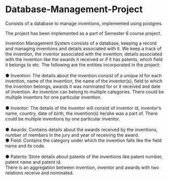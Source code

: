 # Database-Management-Project
Consists of a database to manage inventions, implemented using postgres.

The project has been implemented as a part of Semester 6 course project. </br>


Invention Management System consists of a database, keeping a record and managing
inventions and details associated with it. We keep a track of the invention, the inventor
associated with the invention, details associated with the invention like the awards it
received or if it has patents, which field it belongs to etc. The following are the entities
incorporated in the project:</br>
</br>
● Invention: The details about the invention consist of a unique id for each invention, name of
the invention, the name of the inventor(s), field to which the invention belongs,
awards it was nominated for or it received and date of invention. An invention can
belong to multiple categories. There could be multiple inventors for one particular
invention.</br>
</br>
● Inventor: The details of the inventor will consist of inventor id, inventor’s name,
country, date of birth, the invention(s) he/she was a part of. There could be
multiple inventions by one particular inventor.</br>
</br>
● Awards: Contains details about the awards received by the inventions, number
of members in the jury and year of receiving the award.</br>
● Field: Contains the category under which the invention falls like the field name
and its code.</br>
</br>
● Patents: Store details about patents of the inventions like patent number, patent
name and patent id.</br>
There is an aggregation between invention, inventor and awards with two relations
receive and nominated.</br>
